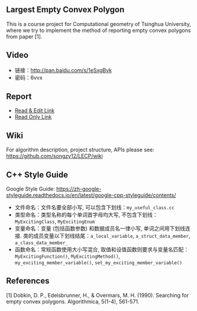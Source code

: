 ## Largest Empty Convex Polygon

This is a course project for Computational geometry of Tsinghua University, where we try to implement the method of reporting empty convex polygons from paper [1].

## Video

* 链接：http://pan.baidu.com/s/1eSxgBvk 
* 密码：6vvx

## Report 

* [Read & Edit Link](https://www.overleaf.com/9458081kkgxkngrhchd)
* [Read Only Link](https://www.overleaf.com/read/khbqxnhwbffx)

## Wiki

For algorithm description, project structure, APIs please see: <https://github.com/songzy12/LECP/wiki>

## C++ Style Guide

Google Style Guide: <https://zh-google-styleguide.readthedocs.io/en/latest/google-cpp-styleguide/contents/>

* 文件命名：文件名要全部小写, 可以包含下划线：`my_useful_class.cc`
* 类型命名：类型名称的每个单词首字母均大写, 不包含下划线：`MyExcitingClass`, `MyExcitingEnum`
* 变量命名：变量 (包括函数参数) 和数据成员名一律小写, 单词之间用下划线连接. 类的成员变量以下划线结尾：`a_local_variable`, `a_struct_data_member`, `a_class_data_member_`
* 函数命名：常规函数使用大小写混合, 取值和设值函数则要求与变量名匹配： `MyExcitingFunction()`, `MyExcitingMethod()`, `my_exciting_member_variable()`, `set_my_exciting_member_variable()`

## References

[1] Dobkin, D. P., Edelsbrunner, H., & Overmars, M. H. (1990). Searching for empty convex polygons. Algorithmica, 5(1-4), 561-571.